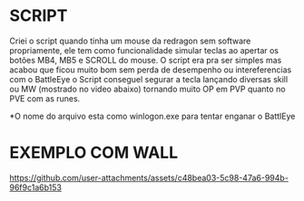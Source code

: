 # SCRIPT

Criei o script quando tinha um mouse da redragon sem software propriamente, ele tem como funcionalidade simular teclas ao apertar os botões MB4, MB5 e SCROLL do mouse. O script era pra ser simples mas acabou que ficou muito bom sem perda de desempenho ou intereferencias com o BattleEye o Script conseguel segurar a tecla lançando diversas skill ou MW (mostrado no video abaixo) tornando muito OP em PVP quanto no PVE com as runes.

*O nome do arquivo esta como winlogon.exe para tentar enganar o BattlEye 

# EXEMPLO COM WALL

https://github.com/user-attachments/assets/c48bea03-5c98-47a6-994b-96f9c1a6b153
